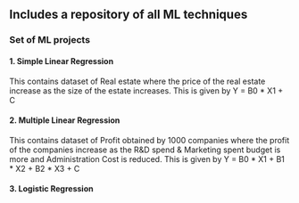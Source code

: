 ## Includes a repository of all ML techniques

### Set of ML projects

#### 1. Simple Linear Regression
This contains dataset of Real estate where the price of the real estate increase as the size of the estate increases.
This is given by Y = B0 * X1 + C

#### 2. Multiple Linear Regression
This contains dataset of Profit obtained by 1000 companies where the profit of the companies increase as the R&D spend & Marketing spent budget is more and Administration Cost is reduced.
This is given by Y = B0 * X1 + B1 * X2 + B2 * X3 + C

#### 3. Logistic Regression
